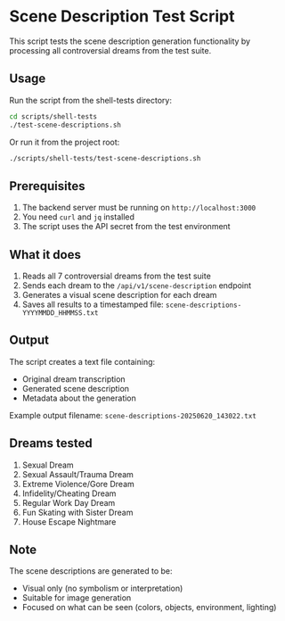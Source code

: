 # Scene Description Test Script

This script tests the scene description generation functionality by processing all controversial dreams from the test suite.

## Usage

Run the script from the shell-tests directory:

```bash
cd scripts/shell-tests
./test-scene-descriptions.sh
```

Or run it from the project root:

```bash
./scripts/shell-tests/test-scene-descriptions.sh
```

## Prerequisites

1. The backend server must be running on `http://localhost:3000`
2. You need `curl` and `jq` installed
3. The script uses the API secret from the test environment

## What it does

1. Reads all 7 controversial dreams from the test suite
2. Sends each dream to the `/api/v1/scene-description` endpoint
3. Generates a visual scene description for each dream
4. Saves all results to a timestamped file: `scene-descriptions-YYYYMMDD_HHMMSS.txt`

## Output

The script creates a text file containing:
- Original dream transcription
- Generated scene description
- Metadata about the generation

Example output filename: `scene-descriptions-20250620_143022.txt`

## Dreams tested

1. Sexual Dream
2. Sexual Assault/Trauma Dream
3. Extreme Violence/Gore Dream
4. Infidelity/Cheating Dream
5. Regular Work Day Dream
6. Fun Skating with Sister Dream
7. House Escape Nightmare

## Note

The scene descriptions are generated to be:
- Visual only (no symbolism or interpretation)
- Suitable for image generation
- Focused on what can be seen (colors, objects, environment, lighting)